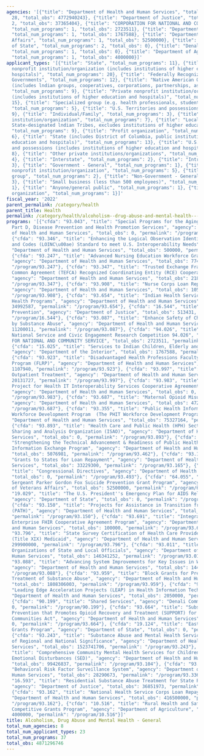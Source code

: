```yaml
---
agencies: '[{"title": "Department of Health and Human Services", "total_num_programs":
  28, "total_obs": 4772940243}, {"title": "Department of Justice", "total_num_programs":
  2, "total_obs": 37365404}, {"title": "CORPORATION FOR NATIONAL AND COMMUNITY SERVICE",
  "total_num_programs": 1, "total_obs": 2723511}, {"title": "Department of the Interior",
  "total_num_programs": 1, "total_obs": 1767588}, {"title": "Department of Veterans
  Affairs", "total_num_programs": 1, "total_obs": 52500000}, {"title": "Department
  of State", "total_num_programs": 2, "total_obs": 0}, {"title": "Denali Commission",
  "total_num_programs": 1, "total_obs": 0}, {"title": "Department of Agriculture",
  "total_num_programs": 1, "total_obs": 4000000}]'
applicant_types: '[{"title": "State", "total_num_programs": 11}, {"title": "Public
  nonprofit institution/organization (includes institutions of higher education and
  hospitals)", "total_num_programs": 20}, {"title": "Federally Recognized lndian Tribal
  Governments", "total_num_programs": 12}, {"title": "Native American Organizations
  (includes lndian groups, cooperatives, corporations, partnerships, associations)",
  "total_num_programs": 9}, {"title": "Private nonprofit institution/organization
  (includes institutions of higher education and hospitals)", "total_num_programs":
  15}, {"title": "Specialized group (e.g. health professionals, students, veterans)",
  "total_num_programs": 5}, {"title": "U.S. Territories and possessions", "total_num_programs":
  9}, {"title": "Individual/Family", "total_num_programs": 3}, {"title": "Other public
  institution/organization", "total_num_programs": 7}, {"title": "Local (includes
  State-designated lndian Tribes, excludes institutions of higher education and hospitals",
  "total_num_programs": 9}, {"title": "Profit organization", "total_num_programs":
  6}, {"title": "State (includes District of Columbia, public institutions of higher
  education and hospitals)", "total_num_programs": 13}, {"title": "U.S. Territories
  and possessions (includes institutions of higher education and hospitals)", "total_num_programs":
  8}, {"title": "Other private institutions/organizations", "total_num_programs":
  4}, {"title": "Interstate", "total_num_programs": 2}, {"title": "Intrastate", "total_num_programs":
  3}, {"title": "Government - General", "total_num_programs": 1}, {"title": "Quasi-public
  nonprofit institution/organization", "total_num_programs": 5}, {"title": "Minority
  group", "total_num_programs": 2}, {"title": "Non-Government - General", "total_num_programs":
  3}, {"title": "Small business (less than 500 employees)", "total_num_programs":
  1}, {"title": "Anyone/general public", "total_num_programs": 1}, {"title": "Sponsored
  organization", "total_num_programs": 1}]'
fiscal_year: '2022'
parent_permalink: /category/health
parent_title: Health
permalink: /category/health/alcoholism--drug-abuse-and-mental-health---general
programs: '[{"cfda": "93.043", "title": "Special Programs for the Aging, Title III,
  Part D, Disease Prevention and Health Promotion Services", "agency": "Department
  of Health and Human Services", "total_obs": 0, "permalink": "/program/93.043"},
  {"cfda": "93.346", "title": "Enhancing the Logical Observation Identifiers Names
  and Codes (LOINC\u00ae) Standard to meet U.S. Interoperability Needs", "agency":
  "Department of Health and Human Services", "total_obs": 500000, "permalink": "/program/93.346"},
  {"cfda": "93.247", "title": "Advanced Nursing Education Workforce Grant Program",
  "agency": "Department of Health and Human Services", "total_obs": 77497285, "permalink":
  "/program/93.247"}, {"cfda": "93.347", "title": "Trusted Exchange Framework and
  Common Agreement (TEFCA) Recognized Coordinating Entity (RCE) Cooperative Agreement",
  "agency": "Department of Health and Human Services", "total_obs": 2182000, "permalink":
  "/program/93.347"}, {"cfda": "93.908", "title": "Nurse Corps Loan Repayment Program",
  "agency": "Department of Health and Human Services", "total_obs": 105525320, "permalink":
  "/program/93.908"}, {"cfda": "93.654", "title": "Indian Health Service Behavioral
  Health Programs", "agency": "Department of Health and Human Services", "total_obs":
  34992587, "permalink": "/program/93.654"}, {"cfda": "16.544", "title": "Youth Gang
  Prevention", "agency": "Department of Justice", "total_obs": 513431, "permalink":
  "/program/16.544"}, {"cfda": "93.087", "title": "Enhance Safety of Children Affected
  by Substance Abuse", "agency": "Department of Health and Human Services", "total_obs":
  11200011, "permalink": "/program/93.087"}, {"cfda": "94.026", "title": "AmeriCorps
  National Service and Civic Engagement Research Competition 94.026", "agency": "CORPORATION
  FOR NATIONAL AND COMMUNITY SERVICE", "total_obs": 2723511, "permalink": "/program/94.026"},
  {"cfda": "15.025", "title": "Services to Indian Children, Elderly and Families",
  "agency": "Department of the Interior", "total_obs": 1767588, "permalink": "/program/15.025"},
  {"cfda": "93.923", "title": "Disadvantaged Health Professions Faculty Loan Repayment
  Program (FLRP)", "agency": "Department of Health and Human Services", "total_obs":
  1107940, "permalink": "/program/93.923"}, {"cfda": "93.997", "title": "Assisted
  Outpatient Treatment", "agency": "Department of Health and Human Services", "total_obs":
  20131727, "permalink": "/program/93.997"}, {"cfda": "93.983", "title": "Market Transparency
  Project for Health IT Interoperability Services Cooperative Agreement Program",
  "agency": "Department of Health and Human Services", "total_obs": 0, "permalink":
  "/program/93.983"}, {"cfda": "93.687", "title": "Maternal Opioid Misuse Model",
  "agency": "Department of Health and Human Services", "total_obs": 4728151, "permalink":
  "/program/93.687"}, {"cfda": "93.355", "title": "Public Health Informatics & Technology
  Workforce Development Program  (The PHIT Workforce Development Program)", "agency":
  "Department of Health and Human Services", "total_obs": 75327164, "permalink": "/program/93.355"},
  {"cfda": "93.893", "title": "Health Care and Public Health (HPH) Sector Information
  Sharing and Analysis Organization (ISAO)", "agency": "Department of Health and Human
  Services", "total_obs": 0, "permalink": "/program/93.893"}, {"cfda": "93.462", "title":
  "Strengthening the Technical Advancement & Readiness of Public Health via Health
  Information Exchange Program", "agency": "Department of Health and Human Services",
  "total_obs": 5076981, "permalink": "/program/93.462"}, {"cfda": "93.165", "title":
  "Grants to States for Loan Repayment", "agency": "Department of Health and Human
  Services", "total_obs": 33229300, "permalink": "/program/93.165"}, {"cfda": "93.493",
  "title": "Congressional Directives", "agency": "Department of Health and Human Services",
  "total_obs": 0, "permalink": "/program/93.493"}, {"cfda": "64.055", "title": "Staff
  Sergeant Parker Gordon Fox Suicide Prevention Grant Program", "agency": "Department
  of Veterans Affairs", "total_obs": 52500000, "permalink": "/program/64.055"}, {"cfda":
  "19.029", "title": "The U.S. President''s Emergency Plan for AIDS Relief Programs",
  "agency": "Department of State", "total_obs": 0, "permalink": "/program/19.029"},
  {"cfda": "93.150", "title": "Projects for Assistance in Transition from Homelessness
  (PATH)", "agency": "Department of Health and Human Services", "total_obs": 62374158,
  "permalink": "/program/93.150"}, {"cfda": "93.691", "title": "Integrating the Healthcare
  Enterprise FHIR Cooperative Agreement Program", "agency": "Department of Health
  and Human Services", "total_obs": 100000, "permalink": "/program/93.691"}, {"cfda":
  "93.796", "title": "State Survey Certification of Health Care Providers and Suppliers
  (Title XIX) Medicaid", "agency": "Department of Health and Human Services", "total_obs":
  299900000, "permalink": "/program/93.796"}, {"cfda": "93.011", "title": "National
  Organizations of State and Local Officials", "agency": "Department of Health and
  Human Services", "total_obs": 146341252, "permalink": "/program/93.011"}, {"cfda":
  "93.088", "title": "Advancing System Improvements for Key Issues in Women''s Health",
  "agency": "Department of Health and Human Services", "total_obs": 14411148, "permalink":
  "/program/93.088"}, {"cfda": "93.959", "title": "Block Grants for Prevention and
  Treatment of Substance Abuse", "agency": "Department of Health and Human Services",
  "total_obs": 1808306003, "permalink": "/program/93.959"}, {"cfda": "93.345", "title":
  "Leading Edge Acceleration Projects (LEAP) in Health Information Technology", "agency":
  "Department of Health and Human Services", "total_obs": 2050000, "permalink": "/program/93.345"},
  {"cfda": "90.199", "title": "Shared Services", "agency": "Denali Commission", "total_obs":
  0, "permalink": "/program/90.199"}, {"cfda": "93.664", "title": "Substance Use-Disorder
  Prevention that Promotes Opioid Recovery and Treatment (SUPPORT) for Patients and
  Communities Act", "agency": "Department of Health and Human Services", "total_obs":
  0, "permalink": "/program/93.664"}, {"cfda": "19.124", "title": "East Asia and Pacific
  Grants Program", "agency": "Department of State", "total_obs": 0, "permalink": "/program/19.124"},
  {"cfda": "93.243", "title": "Substance Abuse and Mental Health Services Projects
  of Regional and National Significance", "agency": "Department of Health and Human
  Services", "total_obs": 1523741706, "permalink": "/program/93.243"}, {"cfda": "93.104",
  "title": "Comprehensive Community Mental Health Services for Children with Serious
  Emotional Disturbances (SED)", "agency": "Department of Health and Human Services",
  "total_obs": 99426837, "permalink": "/program/93.104"}, {"cfda": "93.336", "title":
  "Behavioral Risk Factor Surveillance System", "agency": "Department of Health and
  Human Services", "total_obs": 28290673, "permalink": "/program/93.336"}, {"cfda":
  "16.593", "title": "Residential Substance Abuse Treatment for State Prisoners",
  "agency": "Department of Justice", "total_obs": 36851973, "permalink": "/program/16.593"},
  {"cfda": "93.162", "title": "National Health Service Corps Loan Repayment", "agency":
  "Department of Health and Human Services", "total_obs": 416500000, "permalink":
  "/program/93.162"}, {"cfda": "10.516", "title": "Rural Health and Safety Education
  Competitive Grants Program", "agency": "Department of Agriculture", "total_obs":
  4000000, "permalink": "/program/10.516"}]'
title: Alcoholism, Drug Abuse and Mental Health - General
total_num_agencies: 8
total_num_applicant_types: 23
total_num_programs: 37
total_obs: 4871296746
---
```

